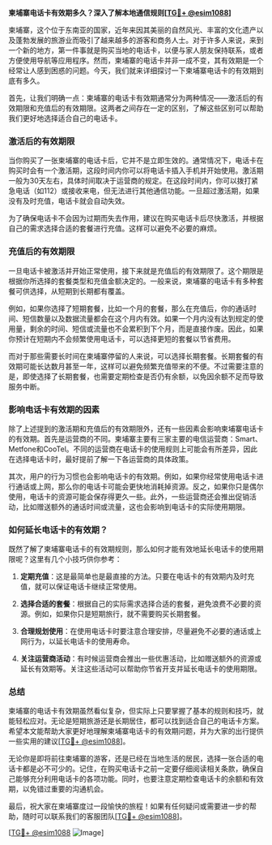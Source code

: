 **柬埔寨电话卡有效期多久？深入了解本地通信规则[[TG💪+ @esim1088](https://t.me/s/esim1088)]**

柬埔寨，这个位于东南亚的国家，近年来因其美丽的自然风光、丰富的文化遗产以及蓬勃发展的旅游业而吸引了越来越多的游客和商务人士。对于许多人来说，来到一个新的地方，第一件事就是购买当地的电话卡，以便与家人朋友保持联系，或者方便使用导航等应用程序。然而，柬埔寨的电话卡并非一成不变，其有效期是一个经常让人感到困惑的问题。今天，我们就来详细探讨一下柬埔寨电话卡的有效期到底有多久。

首先，让我们明确一点：柬埔寨的电话卡有效期通常分为两种情况——激活后的有效期限和充值后的有效期限。这两者之间存在一定的区别，了解这些区别可以帮助我们更好地选择适合自己的电话卡。

### 激活后的有效期限

当你购买了一张柬埔寨的电话卡后，它并不是立即生效的。通常情况下，电话卡在购买时会有一个激活期，这段时间内你可以将电话卡插入手机并开始使用。激活期一般为30天左右，具体时间取决于运营商的规定。在这段时间内，你可以拨打紧急电话（如112）或接收来电，但无法进行其他通信功能。一旦超过激活期，如果没有及时充值，电话卡就会自动失效。

为了确保电话卡不会因为过期而失去作用，建议在购买电话卡后尽快激活，并根据自己的需求选择合适的套餐进行充值。这样可以避免不必要的麻烦。

### 充值后的有效期限

一旦电话卡被激活并开始正常使用，接下来就是充值后的有效期限了。这个期限是根据你所选择的套餐类型和充值金额决定的。一般来说，柬埔寨的电话卡有多种套餐可供选择，从短期到长期都有覆盖。

例如，如果你选择了短期套餐，比如一个月的套餐，那么在充值后，你的通话时间、短信数量以及数据流量都会在这个月内有效。如果一个月内没有达到规定的使用量，剩余的时间、短信或流量也不会累积到下个月，而是直接作废。因此，如果你预计在短期内不会频繁使用电话卡，可以选择更短的套餐以节省费用。

而对于那些需要长时间在柬埔寨停留的人来说，可以选择长期套餐。长期套餐的有效期可能长达数月甚至一年，这样可以避免频繁充值带来的不便。不过需要注意的是，即使选择了长期套餐，也需要定期检查是否仍有余额，以免因余额不足而导致服务中断。

### 影响电话卡有效期的因素

除了上述提到的激活期和充值后的有效期限外，还有一些因素会影响柬埔寨电话卡的有效期。首先是运营商的不同。柬埔寨主要有三家主要的电信运营商：Smart、Metfone和CooTel。不同的运营商在电话卡的使用规则上可能会有所差异，因此在选择电话卡时，最好提前了解一下各运营商的具体政策。

其次，用户的行为习惯也会影响电话卡的有效期。例如，如果你经常使用电话卡进行通话或上网，那么你的电话卡可能会更快地消耗掉资源。反之，如果你只是偶尔使用，电话卡的资源可能会保存得更久一些。此外，一些运营商还会推出促销活动，比如赠送额外的通话时间或流量，这也会影响到电话卡的实际使用期限。

### 如何延长电话卡的有效期？

既然了解了柬埔寨电话卡的有效期规则，那么如何才能有效地延长电话卡的使用期限呢？这里有几个小技巧供你参考：

1. **定期充值**：这是最简单也是最直接的方法。只要在电话卡的有效期内及时充值，就可以保证电话卡继续正常使用。

2. **选择合适的套餐**：根据自己的实际需求选择合适的套餐，避免浪费不必要的资源。例如，如果你只是短期旅行，就不需要购买长期套餐。

3. **合理规划使用**：在使用电话卡时要注意合理安排，尽量避免不必要的通话或上网行为，以延长电话卡的使用寿命。

4. **关注运营商活动**：有时候运营商会推出一些优惠活动，比如赠送额外的资源或延长有效期等。关注这些活动可以帮助你节省开支并延长电话卡的使用期限。

### 总结

柬埔寨的电话卡有效期虽然看似复杂，但实际上只要掌握了基本的规则和技巧，就能轻松应对。无论是短期旅游还是长期居住，都可以找到适合自己的电话卡方案。希望本文能帮助大家更好地理解柬埔寨电话卡的有效期问题，并为大家的出行提供一些实用的建议[[TG💪+ @esim1088](https://t.me/s/esim1088)]。

无论你是即将前往柬埔寨的游客，还是已经在当地生活的居民，选择一张合适的电话卡都是必不可少的。记住，在购买电话卡之前一定要仔细阅读相关条款，确保自己能够充分利用电话卡的各项功能。同时，也要注意定期检查电话卡的余额和有效期，以免错过重要的沟通机会。

最后，祝大家在柬埔寨度过一段愉快的旅程！如果有任何疑问或需要进一步的帮助，随时可以联系我们的客服团队[[TG💪+ @esim1088](https://t.me/s/esim1088)]。

[[TG💪+ @esim1088](https://t.me/s/esim1088) ![Image](https://i.postimg.cc/4NQfJmqS/Snipaste-2025-05-13-00-14-12.png)]